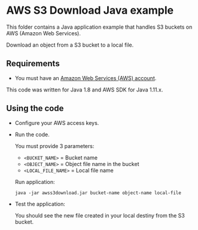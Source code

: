 # AWS S3 Download Java example

This folder contains a Java application example that handles S3 buckets on AWS (Amazon Web Services).

Download an object from a S3 bucket to a local file.




## Requirements

* You must have an [Amazon Web Services (AWS) account](http://aws.amazon.com/).

This code was written for Java 1.8 and AWS SDK for Java 1.11.x.




## Using the code

* Configure your AWS access keys.

* Run the code.

  You must provide 3 parameters:
  
  * `<BUCKET_NAME>`     = Bucket name
  * `<OBJECT_NAME>`     = Object file name in the bucket
  * `<LOCAL_FILE_NAME>` = Local file name

  Run application:
  
  ```
  java -jar awss3download.jar bucket-name object-name local-file
  ```

* Test the application:

  You should see the new file created in your local destiny from the S3 bucket.
